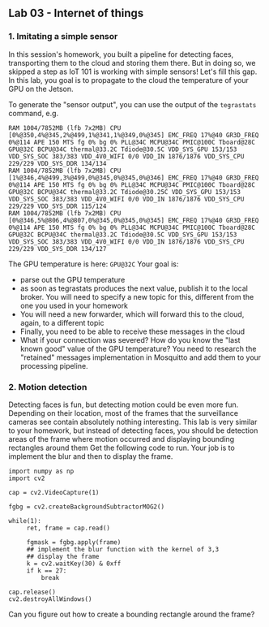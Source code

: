 ## Lab 03 - Internet of things

### 1. Imitating a simple sensor
In this session's homework, you built a pipeline for detecting faces, transporting them to the cloud and storing them there. But in doing so, we skipped a step as IoT 101 is working with simple sensors!  Let's fill this gap.  In this lab, you goal is to propagate to the cloud the temperature of your GPU on the Jetson.

To generate the "sensor output", you can use the output of the ```tegrastats``` command, e.g.
```
RAM 1004/7852MB (lfb 7x2MB) CPU [0%@350,4%@345,2%@499,1%@341,1%@349,0%@345] EMC_FREQ 17%@40 GR3D_FREQ 0%@114 APE 150 MTS fg 0% bg 0% PLL@34C MCPU@34C PMIC@100C Tboard@28C GPU@32C BCPU@34C thermal@33.2C Tdiode@30.5C VDD_SYS_GPU 153/153 VDD_SYS_SOC 383/383 VDD_4V0_WIFI 0/0 VDD_IN 1876/1876 VDD_SYS_CPU 229/229 VDD_SYS_DDR 134/134
RAM 1004/7852MB (lfb 7x2MB) CPU [1%@346,4%@499,3%@499,0%@345,0%@345,0%@346] EMC_FREQ 17%@40 GR3D_FREQ 0%@114 APE 150 MTS fg 0% bg 0% PLL@34C MCPU@34C PMIC@100C Tboard@28C GPU@32C BCPU@34C thermal@33.2C Tdiode@30.25C VDD_SYS_GPU 153/153 VDD_SYS_SOC 383/383 VDD_4V0_WIFI 0/0 VDD_IN 1876/1876 VDD_SYS_CPU 229/229 VDD_SYS_DDR 115/124
RAM 1004/7852MB (lfb 7x2MB) CPU [0%@346,5%@806,4%@807,0%@345,0%@345,0%@345] EMC_FREQ 17%@40 GR3D_FREQ 0%@114 APE 150 MTS fg 0% bg 0% PLL@34C MCPU@34C PMIC@100C Tboard@28C GPU@32C BCPU@34C thermal@33.2C Tdiode@30.5C VDD_SYS_GPU 153/153 VDD_SYS_SOC 383/383 VDD_4V0_WIFI 0/0 VDD_IN 1876/1876 VDD_SYS_CPU 229/229 VDD_SYS_DDR 134/127
```
The GPU temperature is here: ```GPU@32C``` Your goal is:
* parse out the GPU temperature
* as soon as tegrastats produces the next value, publish it to the local broker.  You will need to specify a new topic for this, different from the one you used in your homework
* You will need a new forwarder, which will forward this to the cloud, again, to a different topic
* Finally, you need to be able to receive these messages in the cloud
* What if your connection was severed? How do you know the "last known good" value of the GPU temperature? You need to research the "retained" messages implementation in Mosquitto and add them to your processing pipeline.

### 2. Motion detection
Detecting faces is fun, but detecting motion could be even more fun.  Depending on their location, most of the frames that the surveillance cameras see contain absolutely nothing interesting. This lab is very similar to your homework, but instead of detecting faces, you should be detection areas of the frame where motion occurred and displaying bounding rectangles around them
Get the following code to run.  Your job is to implement the blur and then to display the frame. 
```
import numpy as np
import cv2

cap = cv2.VideoCapture(1)

fgbg = cv2.createBackgroundSubtractorMOG2()

while(1):
     ret, frame = cap.read()

     fgmask = fgbg.apply(frame)
     ## implement the blur function with the kernel of 3,3
     ## display the frame
     k = cv2.waitKey(30) & 0xff
     if k == 27:
         break

cap.release()
cv2.destroyAllWindows()
```

Can you figure out how to create a bounding rectangle around the frame?
